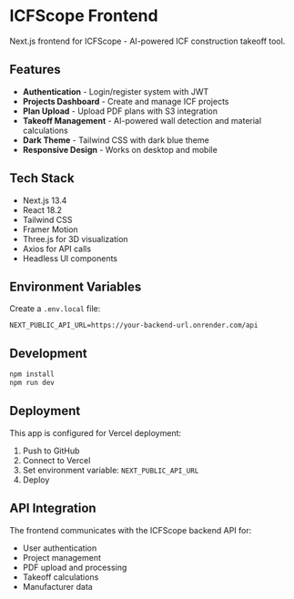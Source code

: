 # ICFScope Frontend

Next.js frontend for ICFScope - AI-powered ICF construction takeoff tool.

## Features

- **Authentication** - Login/register system with JWT
- **Projects Dashboard** - Create and manage ICF projects
- **Plan Upload** - Upload PDF plans with S3 integration
- **Takeoff Management** - AI-powered wall detection and material calculations
- **Dark Theme** - Tailwind CSS with dark blue theme
- **Responsive Design** - Works on desktop and mobile

## Tech Stack

- Next.js 13.4
- React 18.2
- Tailwind CSS
- Framer Motion
- Three.js for 3D visualization
- Axios for API calls
- Headless UI components

## Environment Variables

Create a `.env.local` file:

```
NEXT_PUBLIC_API_URL=https://your-backend-url.onrender.com/api
```

## Development

```bash
npm install
npm run dev
```

## Deployment

This app is configured for Vercel deployment:

1. Push to GitHub
2. Connect to Vercel
3. Set environment variable: `NEXT_PUBLIC_API_URL`
4. Deploy

## API Integration

The frontend communicates with the ICFScope backend API for:
- User authentication
- Project management
- PDF upload and processing
- Takeoff calculations
- Manufacturer data

